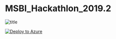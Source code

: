 # MSBI_Hackathlon_2019.2

![title](https://lumenlearning.com/wp-content/uploads/2019/07/Learn-By-Doing.gif)

[![Deploy to Azure](https://azuredeploy.net/deploybutton.svg)](https://azuredeploy.net/)



